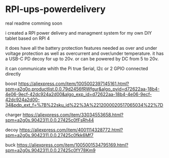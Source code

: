 # RPI-ups-powerdelivery

real readme comming soon



i created a RPI power delivery and managment system for my own DIY tablet based on RPI 4

it does have all the battery protection features needed as over and under voltage protection as well as overcurrent and over/under temperature.
it has a USB-C PD decoy for up to 20v. or can be powered by DC from 5 to 20v.

it can communicate whith the Pi true Serial, I2c or 2 GPIO connected directly


boost
https://aliexpress.com/item/1005002397145161.html?spm=a2g0o.productlist.0.0.79d2456fRWfgur&algo_pvid=d72622aa-18b4-4e06-9ecf-42dc924a2d00&algo_exp_id=d72622aa-18b4-4e06-9ecf-42dc924a2d00-34&pdp_ext_f=%7B%22sku_id%22%3A%2212000020517065034%22%7D

charger
https://aliexpress.com/item/33034553658.html?spm=a2g0s.9042311.0.0.27425c0fFsRh44


decoy
https://aliexpress.com/item/4001114328772.html?spm=a2g0s.9042311.0.0.27425c0fkk6Mf7


buck
https://aliexpress.com/item/1005001534795169.html?spm=a2g0s.9042311.0.0.27425c0fY78Km9
